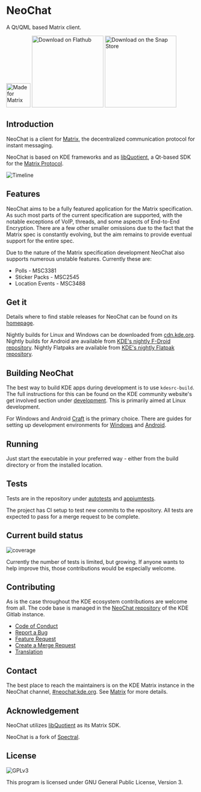<!--
    SPDX-FileCopyrightText: 2020-2021 Carl Schwan <carlschwan@kde.org>
    SPDX-FileCopyrightText: 2020-2024 Tobias Fella <tobias.fella@kde.org>
    SPDX-FileCopyrightText: 2023 James Graham <james.h.graham@protonmail.com>
    SPDX-License-Identifier: CC0-1.0
-->

# NeoChat

A Qt/QML based Matrix client.

<a href='https://matrix.org'><img src='https://matrix.org/docs/legacy/made-for-matrix.png' alt='Made for Matrix' height=64 target=_blank /></a>
<a href='https://flathub.org/apps/details/org.kde.neochat'><img width='190px' alt='Download on Flathub' src='https://flathub.org/assets/badges/flathub-badge-i-en.png'/></a>
<a href='https://snapcraft.io/neochat'><img width='190px' alt='Download on the Snap Store' src='https://snapcraft.io/static/images/badges/en/snap-store-black.svg'/></a>

## Introduction

NeoChat is a client for [Matrix](https://matrix.org), the decentralized communication protocol for instant
messaging.

NeoChat is based on KDE frameworks and as [libQuotient](https://github.com/quotient-im/libQuotient), a
Qt-based SDK for the [Matrix Protocol](https://spec.matrix.org/).

![Timeline](https://cdn.kde.org/screenshots/neochat/application.png)

## Features

NeoChat aims to be a fully featured application for the Matrix specification. As such most parts of the current specification are supported, with the notable exceptions
of VoIP, threads, and some aspects of End-to-End Encryption. There are a few other smaller omissions due to the fact that the Matrix spec is constantly
evolving, but the aim remains to provide eventual support for the entire spec.

Due to the nature of the Matrix specification development NeoChat also supports numerous unstable features. Currently these are:
- Polls - MSC3381
- Sticker Packs - MSC2545
- Location Events - MSC3488

## Get it

Details where to find stable releases for NeoChat can be found on its [homepage](https://apps.kde.org/neochat).

Nightly builds for Linux and Windows can be downloaded from [cdn.kde.org](https://cdn.kde.org/ci-builds/network/neochat/).
Nightly builds for Android are available from [KDE's nightly F-Droid repository](https://community.kde.org/Android/F-Droid).
Nightly Flatpaks are available from [KDE's nightly Flatpak repository](https://userbase.kde.org/Tutorials/Flatpak).

## Building NeoChat

The best way to build KDE apps during development is to use `kdesrc-build`. The full instructions for this can be found on
the KDE community website's get involved section under [development](https://community.kde.org/Get_Involved/development). This
is primarily aimed at Linux development.

For Windows and Android [Craft](https://invent.kde.org/packaging/craft) is the primary choice. There are guides for setting up
development environments for [Windows](https://community.kde.org/Get_Involved/development/Windows) and [Android](https://develop.kde.org/docs/packaging/android/building_applications/).

## Running

Just start the executable in your preferred way - either from the build directory or from the installed location.

## Tests

Tests are in the repository under [autotests](autotests) and [appiumtests](appiumtests).

The project has CI setup to test new commits to the repository. All tests are expected to pass for a merge request to
be complete.

## Current build status

![coverage](https://invent.kde.org/network/neochat/badges/master/pipeline.svg)

Currently the number of tests is limited, but growing. If anyone wants to help improve this, those
contributions would be especially welcome.

## Contributing

As is the case throughout the KDE ecosystem contributions are welcome from all. The code base is managed in the
[NeoChat repository](https://invent.kde.org/network/neochat) of the KDE Gitlab instance.

- [Code of Conduct](https://kde.org/code-of-conduct)
- [Report a Bug](https://bugs.kde.org/enter_bug.cgi?format=guided&product=neochat)
- [Feature Request](https://community.kde.org/Infrastructure/GitLab#Submitting_a_merge_request)
- [Create a Merge Request](https://community.kde.org/Infrastructure/GitLab#Submitting_a_merge_request)
- [Translation](https://community.kde.org/Get_Involved/translation)

## Contact

The best place to reach the maintainers is on the KDE Matrix instance in the NeoChat channel, [#neochat:kde.org](https://go.kde.org/matrix/#/#neochat:kde.org). See [Matrix](https://community.kde.org/Matrix) for more details.

## Acknowledgement

NeoChat utilizes [libQuotient](https://github.com/quotient-im/libQuotient/) as its Matrix SDK.

NeoChat is a fork of [Spectral](https://gitlab.com/spectral-im/spectral/).

## License

![GPLv3](https://www.gnu.org/graphics/gplv3-127x51.png)

This program is licensed under GNU General Public License, Version 3. 

